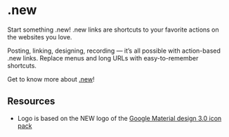 # .new

Start something .new! .new links are shortcuts to your favorite actions on the
websites you love.

Posting, linking, designing, recording — it’s all possible with action-based
.new links. Replace menus and long URLs with easy-to-remember shortcuts.

Get to know more about [.new](https://whats.new/)!

## Resources

- Logo is based on the NEW logo of the [Google Material design 3.0 icon pack](https://www.iconfinder.com/icons/3669431/new_fiber_ic_icon)
